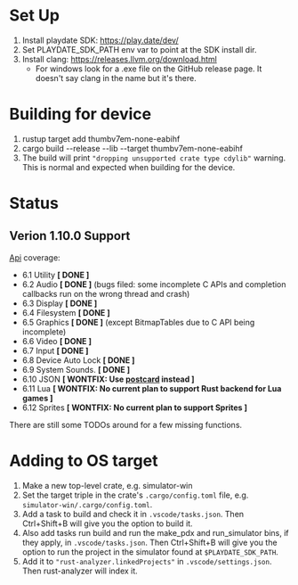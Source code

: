 # Set Up
1. Install playdate SDK: https://play.date/dev/
1. Set PLAYDATE_SDK_PATH env var to point at the SDK install dir.
1. Install clang: https://releases.llvm.org/download.html
    * For windows look for a .exe file on the GitHub release page. It doesn't say clang in the name but it's there.

# Building for device

1. rustup target add thumbv7em-none-eabihf
1. cargo build --release --lib --target thumbv7em-none-eabihf
1. The build will print `"dropping unsupported crate type cdylib"` warning. This
   is normal and expected when building for the device.

# Status

## Verion 1.10.0 Support

[Api](https://sdk.play.date/1.9.3/Inside%20Playdate%20with%20C.html#_api_reference) coverage:
- 6.1 Utility **[ DONE ]**
- 6.2 Audio **[ DONE ]** (bugs filed: some incomplete C APIs and completion callbacks run on the wrong thread and crash)
- 6.3 Display **[ DONE ]**
- 6.4 Filesystem **[ DONE ]**
- 6.5 Graphics **[ DONE ]** (except BitmapTables due to C API being incomplete)
- 6.6 Video **[ DONE ]**
- 6.7 Input **[ DONE ]**
- 6.8 Device Auto Lock **[ DONE ]**
- 6.9 System Sounds. **[ DONE ]**
- 6.10 JSON **[ WONTFIX: Use [postcard](https://docs.rs/postcard/latest/postcard/) instead ]**
- 6.11 Lua **[ WONTFIX: No current plan to support Rust backend for Lua games ]**
- 6.12 Sprites  **[ WONTFIX: No current plan to support Sprites ]**

There are still some TODOs around for a few missing functions.

# Adding to OS target
1. Make a new top-level crate, e.g. simulator-win
1. Set the target triple in the crate's `.cargo/config.toml` file, e.g.
   `simulator-win/.cargo/config.toml`.
1. Add a task to build and check it in `.vscode/tasks.json`. Then Ctrl+Shift+B will give you
   the option to build it.
1. Also add tasks run build and run the make_pdx and run_simulator bins, if they apply, in
   `.vscode/tasks.json`. Then Ctrl+Shift+B will give you the option to run the project
   in the simulator found at `$PLAYDATE_SDK_PATH`.
1. Add it to `"rust-analyzer.linkedProjects"` in `.vscode/settings.json`. Then rust-analyzer will
   index it.
